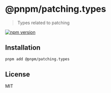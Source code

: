 # @pnpm/patching.types

> Types related to patching

<!--@shields('npm')-->
[![npm version](https://img.shields.io/npm/v/@pnpm/patching.types.svg)](https://www.npmjs.com/package/@pnpm/patching.types)
<!--/@-->

## Installation

```sh
pnpm add @pnpm/patching.types
```

## License

MIT
